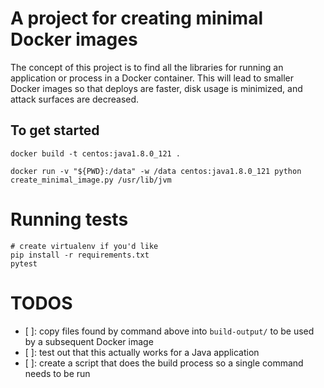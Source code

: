 # A project for creating minimal Docker images

The concept of this project is to find all the libraries for running an
application or process in a Docker container. This will lead to smaller Docker
images so that deploys are faster, disk usage is minimized, and attack surfaces
are decreased.

## To get started

    docker build -t centos:java1.8.0_121 .

    docker run -v "${PWD}:/data" -w /data centos:java1.8.0_121 python create_minimal_image.py /usr/lib/jvm

# Running tests

    # create virtualenv if you'd like
    pip install -r requirements.txt
    pytest

# TODOS

- [ ]: copy files found by command above into `build-output/` to be used by a subsequent Docker image
- [ ]: test out that this actually works for a Java application
- [ ]: create a script that does the build process so a single command needs to be run
